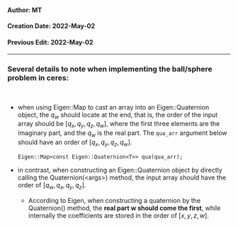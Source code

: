 #### Author: MT
#### Creation Date: 2022-May-02
#### Previous Edit: 2022-May-02
---------------------------------------

### Several details to note when implementing the ball/sphere problem in ceres:
<br>

- when using Eigen::Map to cast an array into an Eigen::Quaternion object, the $q_{w}$ should locate at the end, that is, the order of the input array should be $[q_x, q_y, q_z, q_w]$, where the first three elements are the imaginary part, and the $q_w$ is the real part. The `qua_arr` argument below should have an order of $[q_x, q_y, q_z, q_w]$. <br>

    `
    Eigen::Map<const Eigen::Quaternion<T>> qua(qua_arr);
    `

- in contrast, when constructing an Eigen::Quaternion object by directly calling the Quaternion(\<args\>) method, the input array should have the order of $[q_w, q_x, q_y, q_z]$.
  - According to Eigen, when constructing a quaternion by the Quaternion() method, the **real part w should come the first**, while internally the coefficients are stored in the order of $[x,y,z,w]$.
